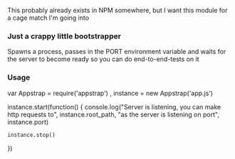 This probably already exists in NPM somewhere, but I want this module for a cage match I'm going into


### Just a crappy little bootstrapper

Spawns a process, passes in the PORT environment variable and waits for the server to become ready so you can do end-to-end-tests on it

### Usage

var Appstrap = require('appstrap')
  , instance = new Appstrap('app.js')

  instance.start(function() {
    console.log("Server is listening, you can make http requests to", instance.root_path, "as the server is listening on port", instance.port)

    instance.stop()
  })



